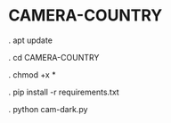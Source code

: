 # CAMERA-COUNTRY


. apt update

. cd CAMERA-COUNTRY

. chmod +x *

. pip install -r requirements.txt

. python cam-dark.py
